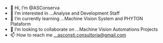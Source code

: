 - 👋 Hi, I’m @ASConserva
- 👀 I’m interested in ...Analyse and Development Staff
- 🌱 I’m currently learning ...Machine Vision System and PHYTON Plataform
- 💞️ I’m looking to collaborate on ...Machine Vision Automations Projects
- 📫 How to reach me ...asconsti.consultoria@gmail.com

<!---
ASConserva/ASConserva is a ✨ special ✨ repository because its `README.md` (this file) appears on your GitHub profile.
You can click the Preview link to take a look at your changes.
--->
